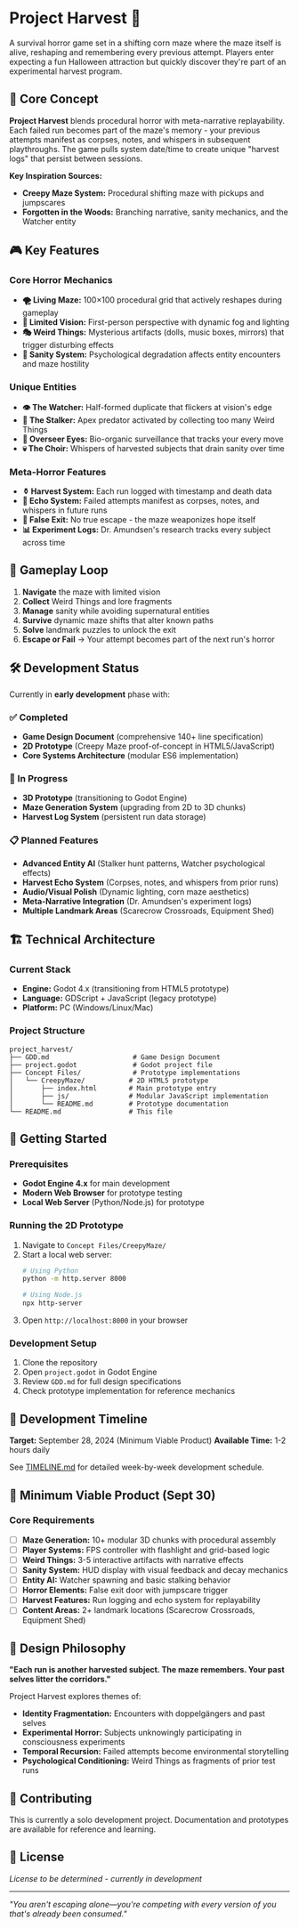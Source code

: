# Project Harvest 🌽

A survival horror game set in a shifting corn maze where the maze itself is alive, reshaping and remembering every previous attempt. Players enter expecting a fun Halloween attraction but quickly discover they're part of an experimental harvest program.

## 🎯 Core Concept

**Project Harvest** blends procedural horror with meta-narrative replayability. Each failed run becomes part of the maze's memory - your previous attempts manifest as corpses, notes, and whispers in subsequent playthroughs. The game pulls system date/time to create unique "harvest logs" that persist between sessions.

**Key Inspiration Sources:**
- **Creepy Maze System:** Procedural shifting maze with pickups and jumpscares
- **Forgotten in the Woods:** Branching narrative, sanity mechanics, and the Watcher entity

## 🎮 Key Features

### Core Horror Mechanics
- **🌪️ Living Maze:** 100×100 procedural grid that actively reshapes during gameplay
- **🔦 Limited Vision:** First-person perspective with dynamic fog and lighting
- **🎭 Weird Things:** Mysterious artifacts (dolls, music boxes, mirrors) that trigger disturbing effects
- **🧠 Sanity System:** Psychological degradation affects entity encounters and maze hostility

### Unique Entities  
- **👁️ The Watcher:** Half-formed duplicate that flickers at vision's edge
- **🌾 The Stalker:** Apex predator activated by collecting too many Weird Things
- **🤖 Overseer Eyes:** Bio-organic surveillance that tracks your every move
- **💀 The Choir:** Whispers of harvested subjects that drain sanity over time

### Meta-Horror Features
- **⚱️ Harvest System:** Each run logged with timestamp and death data
- **🔄 Echo System:** Failed attempts manifest as corpses, notes, and whispers in future runs  
- **🚪 False Exit:** No true escape - the maze weaponizes hope itself
- **📊 Experiment Logs:** Dr. Amundsen's research tracks every subject across time

## 🎲 Gameplay Loop

1. **Navigate** the maze with limited vision
2. **Collect** Weird Things and lore fragments  
3. **Manage** sanity while avoiding supernatural entities
4. **Survive** dynamic maze shifts that alter known paths
5. **Solve** landmark puzzles to unlock the exit
6. **Escape or Fail** → Your attempt becomes part of the next run's horror

## 🛠️ Development Status

Currently in **early development** phase with:

### ✅ Completed
- **Game Design Document** (comprehensive 140+ line specification)
- **2D Prototype** (Creepy Maze proof-of-concept in HTML5/JavaScript)
- **Core Systems Architecture** (modular ES6 implementation)

### 🔄 In Progress
- **3D Prototype** (transitioning to Godot Engine)
- **Maze Generation System** (upgrading from 2D to 3D chunks)
- **Harvest Log System** (persistent run data storage)

### 📋 Planned Features
- **Advanced Entity AI** (Stalker hunt patterns, Watcher psychological effects)
- **Harvest Echo System** (Corpses, notes, and whispers from prior runs)
- **Audio/Visual Polish** (Dynamic lighting, corn maze aesthetics)
- **Meta-Narrative Integration** (Dr. Amundsen's experiment logs)
- **Multiple Landmark Areas** (Scarecrow Crossroads, Equipment Shed)

## 🏗️ Technical Architecture

### Current Stack
- **Engine:** Godot 4.x (transitioning from HTML5 prototype)
- **Language:** GDScript + JavaScript (legacy prototype)
- **Platform:** PC (Windows/Linux/Mac)

### Project Structure
```
project_harvest/
├── GDD.md                     # Game Design Document
├── project.godot              # Godot project file
├── Concept Files/             # Prototype implementations
│   └── CreepyMaze/           # 2D HTML5 prototype
│       ├── index.html        # Main prototype entry
│       ├── js/               # Modular JavaScript implementation
│       └── README.md         # Prototype documentation
└── README.md                 # This file
```

## 🚀 Getting Started

### Prerequisites
- **Godot Engine 4.x** for main development
- **Modern Web Browser** for prototype testing
- **Local Web Server** (Python/Node.js) for prototype

### Running the 2D Prototype
1. Navigate to `Concept Files/CreepyMaze/`
2. Start a local web server:
   ```bash
   # Using Python
   python -m http.server 8000
   
   # Using Node.js
   npx http-server
   ```
3. Open `http://localhost:8000` in your browser

### Development Setup
1. Clone the repository
2. Open `project.godot` in Godot Engine
3. Review `GDD.md` for full design specifications
4. Check prototype implementation for reference mechanics

## 📅 Development Timeline

**Target:** September 28, 2024 (Minimum Viable Product)
**Available Time:** 1-2 hours daily

See [TIMELINE.md](TIMELINE.md) for detailed week-by-week development schedule.

## 🎯 Minimum Viable Product (Sept 30)

### Core Requirements
- [ ] **Maze Generation:** 10+ modular 3D chunks with procedural assembly
- [ ] **Player Systems:** FPS controller with flashlight and grid-based logic  
- [ ] **Weird Things:** 3-5 interactive artifacts with narrative effects
- [ ] **Sanity System:** HUD display with visual feedback and decay mechanics
- [ ] **Entity AI:** Watcher spawning and basic stalking behavior
- [ ] **Horror Elements:** False exit door with jumpscare trigger
- [ ] **Harvest Features:** Run logging and echo system for replayability
- [ ] **Content Areas:** 2+ landmark locations (Scarecrow Crossroads, Equipment Shed)

## 🧪 Design Philosophy

**"Each run is another harvested subject. The maze remembers. Your past selves litter the corridors."**

Project Harvest explores themes of:
- **Identity Fragmentation:** Encounters with doppelgängers and past selves
- **Experimental Horror:** Subjects unknowingly participating in consciousness experiments  
- **Temporal Recursion:** Failed attempts become environmental storytelling
- **Psychological Conditioning:** Weird Things as fragments of prior test runs

## 🤝 Contributing

This is currently a solo development project. Documentation and prototypes are available for reference and learning.

## 📄 License

*License to be determined - currently in development*

---

*"You aren't escaping alone—you're competing with every version of you that's already been consumed."*
